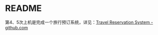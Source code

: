 # README

第4、5次上机是完成一个旅行预订系统，详见：[Travel Reservation System - github.com](https://github.com/abecedarian007/xdu_db_TravelReservationSystem)